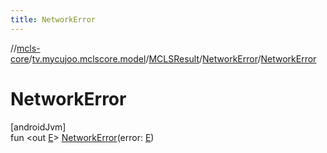 ```yaml
---
title: NetworkError
---
```

//[mcls-core](../../../../index.html)/[tv.mycujoo.mclscore.model](../../index.html)/[MCLSResult](../index.html)/[NetworkError](index.html)/[NetworkError](-network-error.html)



# NetworkError



[androidJvm]\
fun &lt;out [E](index.html)&gt; [NetworkError](-network-error.html)(error: [E](index.html))




